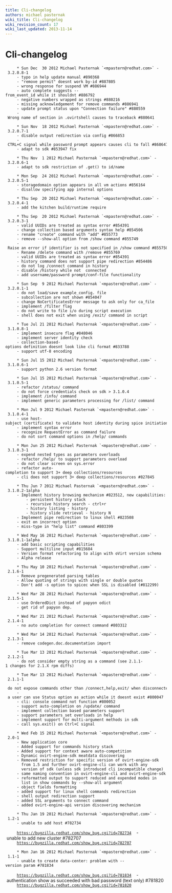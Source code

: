 ```yaml
---
title: Cli-changelog
authors: michael pasternak
wiki_title: Cli-changelog
wiki_revision_count: 17
wiki_last_updated: 2013-11-14
---
```


# Cli-changelog

         * Sun Dec  30 2012 Michael Pasternak `<mpastern@redhat.com>` - 3.2.0.8-1
         - typo in help update manual #890368
         - "remove permit" doesnt work by-id #887805
         - wrong response for suspend VM #886944
         - auto complete suggests --from_event_id while it shouldnt #886792
         - negative numbers wrapped as strings #880216
         - missing acknowledgement for remove commands #886941
         - update prompt status upon "Connection failure" #880559
         - Wrong name of section in .ovirtshell causes to traceback #880641

         * Sun Nov  18 2012 Michael Pasternak `<mpastern@redhat.com>` - 3.2.0.7-1
         - disable output redirection via config #866853
         - CTRL+C signal while password prompt appears causes cli to fall #868647
         - adapt to sdk #853947 fix

         * Thu Nov  1 2012 Michael Pasternak `<mpastern@redhat.com>` - 3.2.0.6-1
         - adapt to sdk restriction of .get() to id/name

         * Mon Sep  24 2012 Michael Pasternak `<mpastern@redhat.com>` - 3.2.0.5-1
         - storagedomain option appears in all vm actions #856164
         - disallow specifying app internal options

         * Thu Sep  20 2012 Michael Pasternak `<mpastern@redhat.com>` - 3.2.0.4-1
         - add the kitchen build/runtime require

         * Thu Sep  20 2012 Michael Pasternak `<mpastern@redhat.com>` - 3.2.0.3-1
         - valid UUIDs are treated as syntax error #854391
         - change collection based arguments syntax help #854506
         - rename "create" command with "add" #855773
         - remove --show-all option from /show command #855749
         - Raise an error if identifier is not specified in /show command #855750
         - Rename /delete command with /remove #855769
         - valid UUIDs are treated as syntax error #854391
         - history command does not support pipe redirection #854486
         - do not log /connect command in history
         - disable /history while not  connected
         - add username/password prompt/conf-file functionality

         * Sun Sep  9 2012 Michael Pasternak `<mpastern@redhat.com>` - 3.2.0.1-1
         - do not load/save example_config. file
         - subcollection are not shown #854047
         - change NoCertificatesError message to ask only for ca_file
         - implement /filter flag
         - do not write to file i/o during script execution
         - shell does not exit when using /exit/ command in script

         * Tue Jul 21 2012 Michael Pasternak `<mpastern@redhat.com>` - 3.1.0.8-1
         - implement insecure flag #848046
         - implement server identity check
         - collection-based-options definition doesnt look like cli format #833788
         - support utf-8 encoding

         * Sun Jul 15 2012 Michael Pasternak `<mpastern@redhat.com>` - 3.1.0.6-1
         - support python 2.6 version format

         * Sun Jul 15 2012 Michael Pasternak `<mpastern@redhat.com>` - 3.1.0.5-1
         - refactor /status/ command
         - do not force credentials check on sdk > 3.1.0.4
         - implement /info/ command
         - implement generic parameters processing for /list/ command

         * Mon Jul 9 2012 Michael Pasternak `<mpastern@redhat.com>` - 3.1.0.4-1
         - use host-subject (certificate) to validate host identity during spice initiation
         - implement syntax error
         - recognize RequestError as command failure
         - do not sort command options in /help/ commands

         * Mon Jun 25 2012 Michael Pasternak `<mpastern@redhat.com>` - 3.1.0.3-1
         - expend nested types as parameters overloads
         - refactor /help/ to support parameters overload
         - do not clear screen on sys.error
         - refactor auto-completion to support 3+ deep collections/resources
         - cli does not support 3+ deep collections/resources #827845

         * Thu Jun 7 2012 Michael Pasternak `<mpastern@redhat.com>` - 3.1.0.2-1alpha
         - Implement history browsing mechanism #823512, new capabilities:
             - persistent history stack
             - recursive history search - ctrl+r
             - history listing - history
             - history slide retrieval - history N
         - Implement pipe redirection to linux shell #823508
         - exit on incorrect option
         - miss-type in "help list" command #803399

         * Wed May 16 2012 Michael Pasternak `<mpastern@redhat.com>` - 3.1.0.1-1alpha
         - add basic scripting capabilities
         - Support multiline input #815684
         - Version format refactoring to align with oVirt version schema 
         - Alpha release

         * Thu May 10 2012 Michael Pasternak `<mpastern@redhat.com>` - 2.1.6-1
         - Remove pregenerated parsing tables
         - Allow quoting of strings with single or double quotes
         - Don't add -s option to spicec when SSL is disabled (#812299)

         * Wed Mar 28 2012 Michael Pasternak `<mpastern@redhat.com>` - 2.1.5-1
         - use OrderedDict instead of papyon odict
         - get rid of papyon dep.

         * Wed Mar 21 2012 Michael Pasternak `<mpastern@redhat.com>` - 2.1.4-1
         - no auto completion for connect command #803312

         * Wed Mar 14 2012 Michael Pasternak `<mpastern@redhat.com>` - 2.1.3-1
         - remove codegen.doc.documentation import

         * Tue Mar 13 2012 Michael Pasternak `<mpastern@redhat.com>` - 2.1.2-1
         - do not consider empty string as a command (see 2.1.1-1 changes for 2.1.X rpm diffs)

         * Tue Mar 13 2012 Michael Pasternak `<mpastern@redhat.com>` - 2.1.1-1
         - do not expose commands other than /connect,help,exit/ when disconnected
         - a user can use Status option as action while it doesnt exist #800047
         - cli: console command not function #800052
         - support auto-completion on /update/ command
         - implement collection based parameters support
         - support parameters_set overloads in help
         - implement support for multi-argument methods in sdk
         - call sys.exit() on Ctrl+C signal

         * Wed Feb 15 2012 Michael Pasternak `<mpastern@redhat.com>` - 2.0-1
         - New application core
         - Added support for commands history stack
         - Added support for context aware auto-competition
         - Dynamic ovirt-engine-sdk meatdata discovering
         - Removed restriction for specific version of ovirt-engine-sdk
           from 1.5 and further ovirt-engine-cli can work with any
           version of sdk (unless sdk introduced cli incompatible change)
         - same naming convention in ovirt-engine-cli and ovirt-engine-sdk
         - reformatted output to support reduced and expended modes in
           list in show commands by --show-all argument 
         - object fields formatting
         - added support for linux shell commands redirection
         - shell output redirection support
         - added SSL arguments to connect command
         - added ovirt-engine-api version discovering mechanism

         * Thu Jan 19 2012 Michael Pasternak `<mpastern@redhat.com>` - 1.2-1
         - unable to add host #782734
`     `[`https://bugzilla.redhat.com/show_bug.cgi?id=782734`](https://bugzilla.redhat.com/show_bug.cgi?id=782734)
         - unable to add new cluster #782707
`     `[`https://bugzilla.redhat.com/show_bug.cgi?id=782707`](https://bugzilla.redhat.com/show_bug.cgi?id=782707)

         * Mon Jan 16 2012 Michael Pasternak `<mpastern@redhat.com>` - 1.1-1
         - unable to create data-center: problem with --version param #781834
`     `[`https://bugzilla.redhat.com/show_bug.cgi?id=781834`](https://bugzilla.redhat.com/show_bug.cgi?id=781834)
         - authentication show as succeeded with bad password (text only) #781820
`     `[`https://bugzilla.redhat.com/show_bug.cgi?id=781820`](https://bugzilla.redhat.com/show_bug.cgi?id=781820)
